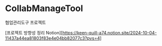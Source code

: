 # CollabManageTool
협업관리도구 프로젝트

[프로젝트 방향성 정리 Notion][https://keen-quill-a74.notion.site/2024-10-04-11437a44ea81803f83e4e04bb82077c3?pvs=4]
